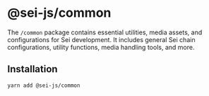 # @sei-js/common

The `/common` package contains essential utilities, media assets, and configurations for Sei development. It includes general Sei chain configurations, utility functions, media handling tools, and more.

## Installation

```bash
yarn add @sei-js/common
```
